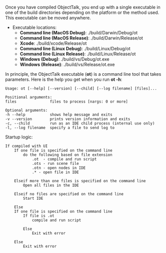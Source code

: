 Once you have compiled ObjectTalk, you end up with a
single executable in one of the build directories
depending on the platform or the method used.
This executable can be moved anywhere.

* Executable locations:
	* **Command line (MacOS Debug)**: ./build/Darwin/Debug/ot
	* **Command line (MacOS Release)**: ./build/Darwin/Release/ot
	* **Xcode**: ./build/xcode/Release/ot
	* **Command line (Linux Debug)**: ./build/Linux/Debug/ot
	* **Command line (Linux Release)**: ./build/Linux/Release/ot
	* **Windows (Debug)**: ./build/vs/Debug/ot.exe
	* **Windows (Release)**: ./build/vs/Release/ot.exe

In principle, the ObjectTalk executable (**ot**) is a
command line tool that takes parameters. Here is the
help you get when you run **ot -h**:

	Usage: ot [--help] [--version] [--child] [--log filename] [files]...

	Positional arguments:
	files               files to process [nargs: 0 or more]

	Optional arguments:
	-h --help			shows help message and exits
	-v --version		prints version information and exits
	-c, --child         run as an IDE child process (internal use only)
	-l, --log filename  specify a file to send log to

Startup logic:

	If compiled with UI
		If one file is specified on the command line
			do the following based on file extension
				.ot  - compile and run script
				.ots - run scene file
				.otn - open nodes in IDE
				.* - open file in IDE

		Elseif more than one files is specified on the command line
			Open all files in the IDE

		Elseif no files are specified on the command line
			Start IDE

		Else
		If one file is specified on the command line
			If file is .ot
				compile and run script

			Else
				Exit with error

		Else
			Exit with error
